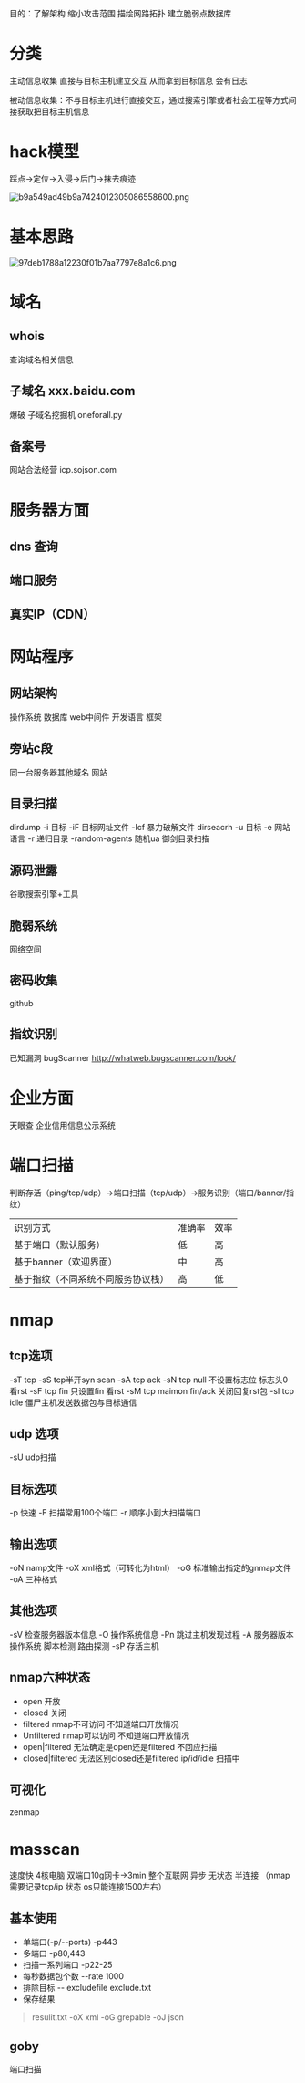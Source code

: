 目的：了解架构 缩小攻击范围 描绘网路拓扑 建立脆弱点数据库

# 分类

主动信息收集 直接与目标主机建立交互 从而拿到目标信息 会有日志

被动信息收集：不与目标主机进行直接交互，通过搜索引擎或者社会工程等方式间接获取把目标主机信息


# hack模型

踩点->定位->入侵->后门->抹去痕迹

![b9a549ad49b9a7424012305086558600.png](../../_resources/b9a549ad49b9a7424012305086558600.png)
# 基本思路

![97deb1788a12230f01b7aa7797e8a1c6.png](../../_resources/97deb1788a12230f01b7aa7797e8a1c6.png)


# 域名
## whois 
查询域名相关信息
## 子域名 xxx.baidu.com 
爆破 子域名挖掘机 oneforall.py
##  备案号 
网站合法经营 icp.sojson.com

# 服务器方面
## dns 查询
## 端口服务
## 真实IP（CDN）

# 网站程序
## 网站架构
操作系统 数据库 web中间件 开发语言 框架
## 旁站c段 
同一台服务器其他域名 网站
## 目录扫描
dirdump
-i 目标 -iF 目标网址文件 -Icf 暴力破解文件
dirseacrh
-u 目标 -e 网站语言 -r 递归目录 -random-agents 随机ua
御剑目录扫描
## 源码泄露
谷歌搜索引擎+工具
## 脆弱系统
网络空间

## 密码收集 
github

## 指纹识别 
已知漏洞
bugScanner http://whatweb.bugscanner.com/look/

# 企业方面
天眼查 企业信用信息公示系统



# 端口扫描

判断存活（ping/tcp/udp）->端口扫描（tcp/udp）->服务识别（端口/banner/指纹）

|     |     |     |
| --- | --- | --- |
| 识别方式 | 准确率 | 效率  |
| 基于端口（默认服务） | 低   | 高   |
| 基于banner（欢迎界面） | 中   | 高   |
| 基于指纹（不同系统不同服务协议栈） | 高   | 低   |

# nmap

## tcp选项

-sT tcp
-sS tcp半开syn scan
-sA tcp ack
-sN tcp null 不设置标志位 标志头0 看rst
-sF tcp fin 只设置fin 看rst
-sM tcp maimon fin/ack 关闭回复rst包
-sI tcp idle 僵尸主机发送数据包与目标通信

## udp 选项

-sU udp扫描

## 目标选项

-p 快速
-F 扫描常用100个端口
-r 顺序小到大扫描端口

## 输出选项

-oN namp文件
-oX xml格式（可转化为html）
-oG 标准输出指定的gnmap文件
-oA 三种格式

## 其他选项

-sV 检查服务器版本信息
-O 操作系统信息
-Pn 跳过主机发现过程
-A 服务器版本 操作系统 脚本检测 路由探测
-sP 存活主机

## nmap六种状态

- open 开放
- closed 关闭
- filtered nmap不可访问 不知道端口开放情况
- Unfiltered nmap可以访问 不知道端口开放情况
- open|filtered 无法确定是open还是filtered 不回应扫描
- closed|filtered 无法区别closed还是filtered ip/id/idle 扫描中

## 可视化

zenmap

# masscan

速度快 4核电脑 双端口10g网卡->3min 整个互联网
异步 无状态 半连接 （nmap需要记录tcp/ip 状态 os只能连接1500左右）

## 基本使用

- 单端口(-p/--ports)
    -p443
- 多端口
    -p80,443
- 扫描一系列端口
    -p22-25
- 每秒数据包个数
    --rate 1000
- 排除目标
    \-\- excludefile exclude.txt
- 保存结果

> resulit.txt
> -oX xml
> -oG grepable
> -oJ json

## goby
端口扫描








